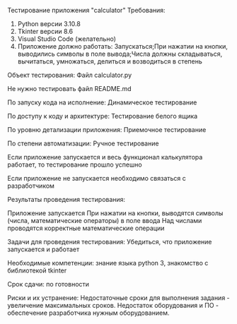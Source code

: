 Тестирование приложения "calculator"
Требования:

  1. Python версии 3.10.8
  2. Tkinter версии 8.6
  3. Visual Studio Code (желательно)
  4. Приложение должно работать: Запускаться;При нажатии на кнопки, выводились символы в поле вывода;Числа должны складываться, вычитаться, умножаться, делиться и возводиться в степень

Объект тестирования: Файл calculator.py

Не нужно тестировать файл README.md

По запуску кода на исполнение: Динамическое тестирование

По доступу к коду и архитектуре: Тестирование белого ящика

По уровню детализации приложения: Приемочное тестирование

По степени автоматизации: Ручное тестирование


Если приложение запускается и весь функционал калькулятора работает, то тестирование прошло успешно

Если приложение не запускается необходимо связаться с разработчиком

Результаты проведения тестирования:

Приложение запускается
При нажатии на кнопки, выводятся символы (числа, математические операторы) в поле ввода
Над числами проводятся корректные математические операции

Задачи для проведения тестирования: Убедиться, что приложение запускается и работает 

Необходимые компетенции: знание языка python 3, знакомство с библиотекой tkinter

Срок сдачи: по готовности

Риски и их устранение: Недостаточные сроки для выполнения задания - увеличение максимальных сроков. Недостаток оборудования и ПО - обеспечение разработчика нужным оборудованием. 
